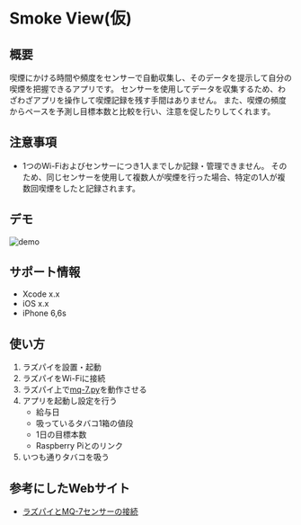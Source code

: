 <img src="">

Smoke View(仮)
=============
## 概要
喫煙にかける時間や頻度をセンサーで自動収集し、そのデータを提示して自分の喫煙を把握できるアプリです。
センサーを使用してデータを収集するため、わざわざアプリを操作して喫煙記録を残す手間はありません。
また、喫煙の頻度からペースを予測し目標本数と比較を行い、注意を促したりしてくれます。

## 注意事項
* 1つのWi-Fiおよびセンサーにつき1人までしか記録・管理できません。
そのため、同じセンサーを使用して複数人が喫煙を行った場合、特定の1人が複数回喫煙をしたと記録されます。

## デモ
![demo]()
## サポート情報
* Xcode x.x
* iOS x.x
* iPhone 6,6s

## 使い方
1. ラズパイを設置・起動
2. ラズパイをWi-Fiに接続
3. ラズパイ上で[mq-7.py](RaspberryPi/mq-7.py)を動作させる
4. アプリを起動し設定を行う
    * 給与日
    * 吸っているタバコ1箱の値段
    * 1日の目標本数
    * Raspberry Piとのリンク
5. いつも通りタバコを吸う

## 参考にしたWebサイト
* [ラズパイとMQ-7センサーの接続](http://osoyoo.com/ja/2017/03/30/co检测器/)

